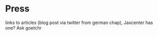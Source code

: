 # Press

links to articles (blog post via twitter from german chap), Jaxcenter has one? Ask goetchr
